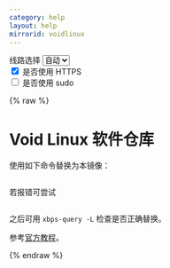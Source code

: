 ```yaml
---
category: help
layout: help
mirrorid: voidlinux
---
```


<!-- 本 markdown 从 tuna/mirrorz-help-ng 自动生成，如需修改请参阅该仓库 -->

<style>.z-help tmpl { display: none }</style>

<div class="z-wrap">
    <form class="z-form z-global" onchange="form_update(null)" onsubmit="return false">
        <div>
            <label for="e0a5cecb">线路选择</label>
            <select id="e0a5cecb" name="host">
                <option selected="selected" value="{{ site.url }}">自动</option>
                <option value="{{ site.urlv4 }}">IPv4</option>
                <option value="{{ site.urlv6 }}">IPv6</option>
            </select>
        </div>
        <div>
            <input id="144d763c" name="_scheme" type="checkbox" checked>
            <label for="144d763c">是否使用 HTTPS</label>
        </div>
        <div>
            <input id="4659e7da" name="_sudo" type="checkbox">
            <label for="4659e7da">是否使用 sudo</label>
        </div>
    </form>
</div>
{% raw %}
<div class="z-help"><h1>Void Linux 软件仓库</h1>
<p>使用如下命令替换为本镜像：</p>
<div class="z-wrap"><form class="z-form" onchange="form_update(event)" onsubmit="return false"></form><pre class="z-code"></pre></div><tmpl z-lang="bash">
mkdir -p /etc/xbps.d
cp /usr/share/xbps.d/*-repository-*.conf /etc/xbps.d/
sed -i 's|https://repo-default.voidlinux.org|{{endpoint}}|g' /etc/xbps.d/*-repository-*.conf
</tmpl>
<p>若报错可尝试</p>
<div class="z-wrap"><form class="z-form" onchange="form_update(event)" onsubmit="return false"></form><pre class="z-code"></pre></div><tmpl z-lang="bash">
sed -i 's|https://alpha.de.repo.voidlinux.org|{{endpoint}}|g' /etc/xbps.d/*-repository-*.conf
</tmpl>
<p>之后可用 <code>xbps-query -L</code> 检查是否正确替换。</p>
<p>参考<a href="https://docs.voidlinux.org/xbps/repositories/mirrors/changing.html">官方教程</a>。</p><script id="z-config" type="application/x-mirrorz-help">eyJfIjogIlZvaWQgTGludXggXHU4ZjZmXHU0ZWY2XHU0ZWQzXHU1ZTkzIiwgImJsb2NrIjogWyJ2b2lkbGludXgiXSwgImlucHV0Ijoge30sICJuYW1lIjogInZvaWRsaW51eCJ9</script>
</div>

{% endraw %}

<script src="/static/js/mustache.min.js?{{ site.data['hash'] }}"></script>
<script src="/static/js/zdocs.js?{{ site.data['hash'] }}"></script>
